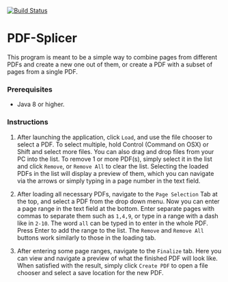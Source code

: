 [![Build Status](https://travis-ci.org/odvios/pdf-splicer.svg?branch=master)](https://travis-ci.org/odvios/pdf-splicer)

PDF-Splicer
===========

This program is meant to be a simple way to combine pages from different PDFs and create a new one
out of them, or create a PDF with a subset of pages from a single PDF.

### Prerequisites

* Java 8 or higher.

### Instructions

1. After launching the application, click `Load`, and use the file chooser to select a PDF.
To select multiple, hold Control (Command on OSX) or Shift and select more files. You can also
drag and drop files from your PC into the list. To remove 1 or more PDF(s), simply select it in
the list and click `Remove`, or `Remove All` to clear the list. Selecting the loaded PDFs
in the list will display a preview of them, which you can navigate via the arrows or simply typing
in a page number in the text field.
   
2. After loading all necessary PDFs, navigate to the `Page Selection` Tab at the top, and select
a PDF from the drop down menu. Now you can enter a page range in the text field at the bottom.
Enter separate pages with commas to separate them such as `1,4,9`, or type in a range with a dash
like in `2-10`. The word `all` can be typed in to enter in the whole PDF. Press Enter to add the
range to the list. The `Remove` and `Remove All` buttons work similarly to those in the loading tab.
   
3. After entering some page ranges, navigate to the `Finalize` tab. Here you can view and navigate
a preview of what the finished PDF will look like. When satisfied with the result, simply click
`Create PDF` to open a file chooser and select a save location for the new PDF.